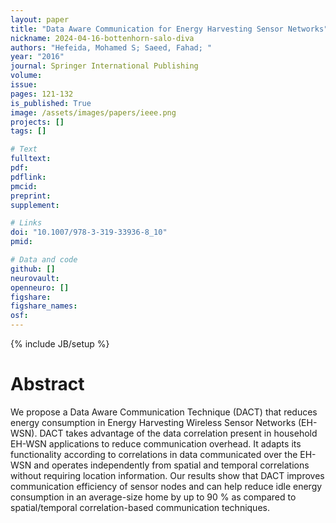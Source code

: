 ```yaml
---
layout: paper
title: "Data Aware Communication for Energy Harvesting Sensor Networks"
nickname: 2024-04-16-bottenhorn-salo-diva
authors: "Hefeida, Mohamed S; Saeed, Fahad; "
year: "2016"
journal: Springer International Publishing
volume: 
issue:
pages: 121-132
is_published: True
image: /assets/images/papers/ieee.png
projects: []
tags: []

# Text
fulltext:
pdf:
pdflink:
pmcid:
preprint: 
supplement:

# Links
doi: "10.1007/978-3-319-33936-8_10"
pmid:

# Data and code
github: []
neurovault:
openneuro: []
figshare:
figshare_names:
osf:
---
```

{% include JB/setup %}

# Abstract

We propose a Data Aware Communication Technique (DACT) that reduces energy consumption in Energy Harvesting Wireless Sensor Networks (EH-WSN). DACT takes advantage of the data correlation present in household EH-WSN applications to reduce communication overhead. It adapts its functionality according to correlations in data communicated over the EH-WSN and operates independently from spatial and temporal correlations without requiring location information. Our results show that DACT improves communication efficiency of sensor nodes and can help reduce idle energy consumption in an average-size home by up to 90 % as compared to spatial/temporal correlation-based communication techniques.
